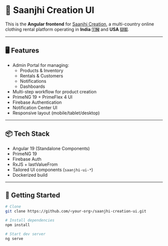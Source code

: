 # 🧵 Saanjhi Creation UI

This is the **Angular frontend** for [Saanjhi Creation](https://saanjhicreation.com), a multi-country online clothing rental platform operating in **India 🇮🇳** and **USA 🇺🇸**.

---

## 🖥️ Features

- Admin Portal for managing:
  - Products & Inventory
  - Rentals & Customers
  - Notifications
  - Dashboards
- Multi-step workflow for product creation
- PrimeNG 19 + PrimeFlex 4 UI
- Firebase Authentication
- Notification Center UI
- Responsive layout (mobile/tablet/desktop)

---

## 📦 Tech Stack

- Angular 19 (Standalone Components)
- PrimeNG 19
- Firebase Auth
- RxJS + lastValueFrom
- Tailored UI components (`saanjhi-ui-*`)
- Dockerized build

---

## 🚀 Getting Started

```bash
# Clone
git clone https://github.com/<your-org>/saanjhi-creation-ui.git

# Install dependencies
npm install

# Start dev server
ng serve
